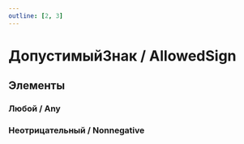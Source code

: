 ```yaml
---
outline: [2, 3]
---
```


# ДопустимыйЗнак / AllowedSign


## Элементы


### Любой / Any


### Неотрицательный / Nonnegative

